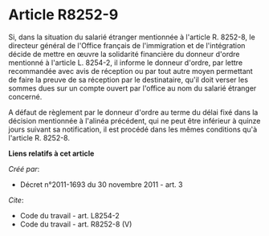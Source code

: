 # Article R8252-9

Si, dans la situation du salarié étranger mentionnée à l'article R. 8252-8, le directeur général de l'Office français de
l'immigration et de l'intégration décide de mettre en œuvre la solidarité financière du donneur d'ordre mentionné à l'article
L. 8254-2, il informe le donneur d'ordre, par lettre recommandée avec avis de réception ou par tout autre moyen permettant de
faire la preuve de sa réception par le destinataire, qu'il doit verser les sommes dues sur un compte ouvert par l'office au
nom du salarié étranger concerné. 

A défaut de règlement par le donneur d'ordre au terme du délai fixé dans la décision mentionnée à l'alinéa précédent, qui ne
peut être inférieur à quinze jours suivant sa notification, il est procédé dans les mêmes conditions qu'à l'article R.
8252-8.

**Liens relatifs à cet article**

_Créé par_:

  - Décret n°2011-1693 du 30 novembre 2011 - art. 3

_Cite_:

  - Code du travail - art. L8254-2
  - Code du travail - art. R8252-8 (V)
